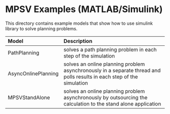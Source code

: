 # MPSV Examples (MATLAB/Simulink)
This directory contains example models that show how to use simulink library to solve planning problems.

| Model                | Description                                                                                                            |
| :------------------- | :--------------------------------------------------------------------------------------------------------------------- |
| PathPlanning         | solves a path planning problem in each step of the simulation                                                          |
| AsyncOnlinePlanning  | solves an online planning problem asynchronously in a separate thread and polls results in each step of the simulation |
| MPSVStandAlone       | solves an online planning problem asynchronously by outsourcing the calculation to the stand alone application         |


